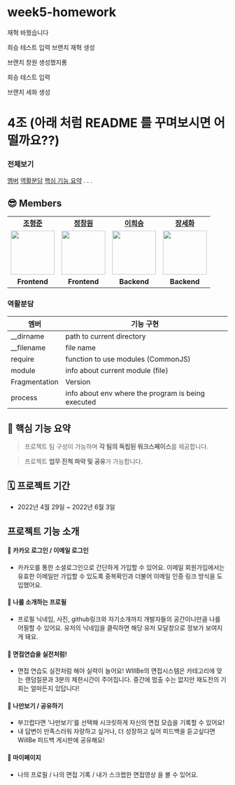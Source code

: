 # week5-homework

재혁 바꿨습니다

희승 테스트 입력
브랜치 재혁 생성

브랜치 창원 생성했지롱

희승 테스트 입력

브랜치 세화 생성

# 4조 (아래 처럼 README 를 꾸며보시면 어떨까요??)

### 전체보기

[멤버](#members)
[역활분담](#역활분담)
[핵심 기능 요약](#핵심-기능-요약)
.
.
.

## 😎 Members

<table>
   <tr>
    <td align="center"><b><a href="https://github.com/cho98">조형준</a></b></td>
    <td align="center"><b><a href="https://github.com/AlgoRoots">정창원</a></b></td>
    <td align="center"><b><a href="https://github.com/limjae">이희승</a></b></td>
    <td align="center"><b><a href="https://github.com/catalinakim">장세화</a></b></td>
  </tr>
  <tr>
    <td align="center"><a href="https://github.com/cho98"><img src="https://user-images.githubusercontent.com/102004753/206716605-be57ef4c-d792-44ae-aea3-bf70c225bffc.png" width="100px" /></a></td>
    <td align="center"><a href="https://github.com/AlgoRoots"><img src="https://user-images.githubusercontent.com/102004753/206716739-5ba84067-de95-4f8c-bf16-5bd2f96afd5e.png" width="100px" /></a></td>
    <td align="center"><a href="https://github.com/limjae"><img src="https://user-images.githubusercontent.com/102004753/206716925-013af177-e5a9-4053-ba66-33d83fb3b47f.png" width="100px" /></a></td>
    <td align="center"><a href="https://github.com/catalinakim"><img src="https://user-images.githubusercontent.com/102004753/206717042-96d6c495-1a59-47ed-942b-96320009aa05.png" width="100px" /></a></td>
    
  </tr>
  <tr>
    <td align="center"><b>Frontend</b></td>
    <td align="center"><b>Frontend</b></td>
    <td align="center"><b>Backend</b></td>
    <td align="center"><b>Backend</b></td>
  </tr>
</table>

### 역활분담

| 멤버          | 기능 구현                                          |
| ------------- | -------------------------------------------------- |
| \_\_dirname   | path to current directory                          |
| \_\_filename  | file name                                          |
| require       | function to use modules (CommonJS)                 |
| module        | info about current module (file)                   |
| Fragmentation | Version                                            |
| process       | info about env where the program is being executed |

## 📌 핵심 기능 요약

> 프로젝트 팀 구성이 가능하며 **각 팀의 독립된 워크스페이스**를 제공합니다.

> 프로젝트 **업무 진척 파악 및 공유**가 가능합니다.

## 🗓 프로젝트 기간

- 2022년 4월 29일 ~ 2022년 6월 3일

## 프로젝트 기능 소개

#### 🐰 카카오 로그인 / 이메일 로그인

- 카카오를 통한 소셜로그인으로 간단하게 가입할 수 있어요. 이메일 회원가입에서는 유효한 이메일만 가입할 수 있도록 중복확인과 더불어 이메일 인증 링크 방식을 도입했어요.

#### 🦊 나를 소개하는 프로필

- 프로필 닉네임, 사진, github링크와 자기소개까지 개발자들의 공간이니만큼 나를 어필할 수 있어요. 유저의 닉네임을 클릭하면 해당 유저 모달창으로 정보가 보여지게 돼요.

#### 🐸 면접연습을 실전처럼!

- 면접 연습도 실전처럼 해야 실력이 늘어요! WIllBe의 면접시스템은 카테고리에 맞는 랜덤질문과 3분의 제한시간이 주어집니다. 중간에 멈출 수는 없지만 재도전의 기회는 얼마든지 있답니다!

#### 🐙 나만보기 / 공유하기

- 부끄럽다면 '나만보기'를 선택해 시크릿하게 자신의 면접 모습을 기록할 수 있어요!
- 내 답변이 만족스러워 자랑하고 싶거나, 더 성장하고 싶어 피드백을 듣고싶다면 WillBe 피드백 게시판에 공유해요!

#### 🐼 마이페이지

- 나의 프로필 / 나의 면접 기록 / 내가 스크랩한 면접영상 을 볼 수 있어요.
